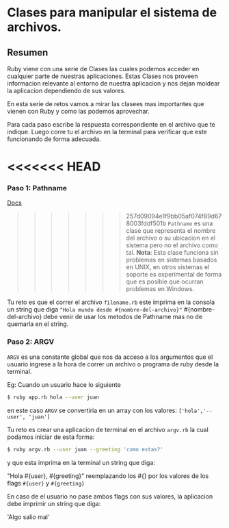# Clases para manipular el sistema de archivos.

## Resumen

Ruby viene con una serie de Clases las cuales podemos acceder en cualquier parte de nuestras aplicaciones. Estas Clases nos proveen informacion relevante al entorno de nuestra aplicacion y nos dejan moldear la aplicacion dependiendo de sus valores.

En esta serie de retos vamos a mirar las clasees mas importantes que vienen con Ruby y como las podemos aprovechar.

Para cada paso escribe la respuesta correspondiente en el archivo que te indique. Luego corre tu el archivo en la terminal para verificar que este funcionando de forma adecuada.

<<<<<<< HEAD
=======
### Paso 1: Pathname

[Docs](https://ruby-doc.org/stdlib-2.4.0/libdoc/pathname/rdoc/Pathname.html)

>>>>>>> 257d09094e1f9bb05af074f89d678003fddf501b
`Pathname` es una clase que representa el nombre del archivo o su ubicacion en el sistema pero no el archivo como tal. **Nota**: Esta clase funciona sin problemas en sistemas basados en UNIX, en otros sistemas el soporte es experimental de forma que es posible que ocurran problemas en Windows.

Tu reto es que el correr el archivo `filename.rb` este imprima en la consola un string que diga `"Hola mundo desde #{nombre-del-archivo}"` #{nombre-del-archivo} debe venir de usar los metodos de Pathname mas no de quemarla en el string.

### Paso 2: ARGV

`ARGV` es una constante global que nos da acceso a los argumentos que el usuario ingrese a la hora de correr un archivo o programa de ruby desde la terminal.

Eg: Cuando un usuario hace lo siguiente

``` bash
$ ruby app.rb hola --user juan
```

en este caso `ARGV` se convertiria en un array con los valores: `['hola','--user', 'juan']`

Tu reto es crear una aplicacion de terminal en el archivo `argv.rb` la cual podamos iniciar de esta forma:

``` bash
$ ruby argv.rb --user juan --greeting 'como estas?'
```

y que esta imprima en la terminal un string que diga:

"Hola #{user}, #{greeting}"
reemplazando los #{} por los valores de los flags `#{user}` y `#{greeting}`

En caso de el usuario no pase ambos flags con sus valores, la aplicacion debe imprimir un string que diga:

'Algo salio mal'
